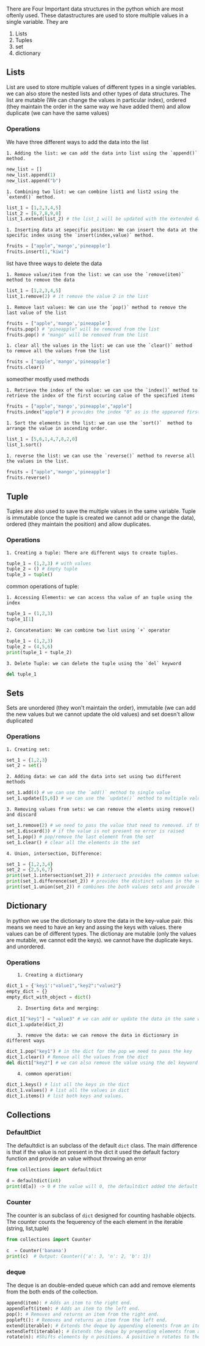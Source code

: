 There are Four Important data structures in the python which are most oftenly used. These datastructures are used to store multiple values in a single variable. They are 

1. Lists
2. Tuples
3. set
4. dictionary

## Lists

List are used to store multiple values of different types in a single variables. we can also store the nested lists and other types of data structures. The list are mutable (We can change the values in particular index), ordered (they maintain the order in the same way we have added them) and allow duplicate (we can have the same values)

### Operations

We have three different ways to add the data into the list

    1. Adding the list: we can add the data into list using the `append()` method.

```python
new_list = []
new_list.append(1)
new_list.append("b")
```

    1. Combining two list: we can combine list1 and list2 using the `extend()` method. 

```python
list_1 = [1,2,3,4,5]
list_2 = [6,7,8,9,0]
list_1.extend(list_2) # the list_1 will be updated with the extended data
```

    1. Inserting data at sepecific position: We can insert the data at the specific index using the `insert(index,value)` method.

```python
fruits = ["apple",'mango','pineapple']
fruits.insert(1,"kiwi")
```

list have three ways to delete the data

    1. Remove value/item from the list: we can use the `remove(item)` method to remove the data

```python
list_1 = [1,2,3,4,5]
list_1.remove(2) # it remove the value 2 in the list
```

    1. Remove last values: We can use the `pop()` method to remove the last value of the list

```python
fruits = ["apple",'mango','pineapple']
fruits.pop() # "pineapple" will be removed from the list
fruits.pop() # "mango" will be removed from the list
```

    1. clear all the values in the list: we can use the `clear()` method to remove all the values from the list

```python
fruits = ["apple",'mango','pineapple']
fruits.clear()
```

someother mostly used methods

    1. Retrieve the index of the value: we can use the `index()` method to retrieve the index of the first occuring calue of the specified items

```python
fruits = ["apple",'mango','pineapple',"apple"]
fruits.index("apple") # provides the index "0" as is the appeared first in the search
```

    1. Sort the elements in the list: we can use the `sort()`  method to arrange the value in ascending order.

```python
list_1 = [5,6,1,4,7,8,2,0]
list_1.sort()
```

    1. reverse the list: we can use the `reverse()` method to reverse all the values in the list.

```python
fruits = ["apple",'mango','pineapple']
fruits.reverse()
```

## Tuple

Tuples are also used to save the multiple values in the same variable. Tuple is immutable (once the tuple is created we cannot add or change the data), ordered (they maintain the position) and allow duplicates.

### Operations

    1. Creating a tuple: There are different ways to create tuples. 

```python
tuple_1 = (1,2,3) # with values
tuple_2 = () # Empty tuple
tuple_3 = tuple()
```

common operations of tuple:

    1. Accessing Elements: we can access tha value of an tuple using the index

```python
tuple_1 = (1,2,3)
tuple_1[1]
```

    2. Concatenation: We can combine two list using `+` operator

```python
tuple_1 = (1,2,3)
tuple_2 = (4,5,6)
print(tuple_1 + tuple_2)
```

    3. Delete Tuple: we can delete the tuple using the `del` keyword

```python
del tuple_1
```

## Sets

Sets are unordered (they won't maintain the order), immutable (we can add the new values but we cannot update the old values) and set doesn't allow duplicated

### Operations

    1. Creating set: 

```python
set_1 = {1,2,3}
set_2 = set()
```

    2. Adding data: we can add the data into set using two different methods

```python
set_1.add(4) # we can use the `add()` method to single value
set_1.update([5,6]) # we can use the `update()` method to multiple value
```

    3. Removing values from sets: we can remove the elemts using remove() and discard

```python
set_1.remove(2) # we need to pass the value that need to removed. if the value is not present it raises an error
set_1.discard(3) # if the value is not present no error is raised
set_1.pop() # pop/remove the last element from the set
set_1.clear() # clear all the elements in the set
```

    4. Union, intersection, Difference:

```python
set_1 = {1,2,3,4}
set_2 = {2,5,6,7}
print(set_1.intersection(set_2)) # intersect provides the common values in the both sets
print(set_1.difference(set_2)) # provides the distinct values in the set_1 by removing the common values which are in set_1 and set_2
print(set_1.union(set_2)) # combines the both values sets and provide the distinct values

```

## Dictionary

In python we use the dictionary to store the data in the key-value pair. this means we need to have an key and assing the keys with values. there values can be of different types. The dictionay are mutable (only the values are mutable, we cannot edit the keys). we cannot have the duplicate keys. and unordered.

### Operations

        1. Creating a dictionary

```python
dict_1 = {'key1':"value1","key2":"value2"}
empty_dict = {}
empty_dict_with_object = dict()
```

        2. Inserting data and merging:

```python
dict_1["key1"] = "value3" # we can add or update the data in the same way
dict_1.update(dict_2)
```

        3. remove the data: we can remove the data in dictionary in different ways

```python
dict_1.pop("key1") # in the dict for the pop we need to pass the key
dict_1.clear() # Remove all the values from the dict
del dict1["key2"] # we can also remove the value using the del keyword
```

        4. common operation:

```python
dict_1.keys() # list all the keys in the dict
dict_1.values() # list all the values in dict
dict_1.items() # list both keys and values.
```

## Collections

### DefaultDict

The defaultdict is an subclass of the default `dict` class. The main difference is that if the value is not present in the dict it used the default factory function and provide an value without throwing an error

```python
from collections import defaultdict

d = defaultdict(int)
print(d[a]) -> 0 # the value will 0, the defaultdict added the default value
```

### Counter

The counter is an subclass of `dict` designed for counting hashable objects. The counter counts the fequerency of the each element in the iterable (string, list,tuple)

```python
from collections import Counter

c  = Counter('banana')
print(c)  # Output: Counter({'a': 3, 'n': 2, 'b': 1})
```

### deque

The deque is an double-ended queue which can add and remove elements from the both ends of the collection.

```python
append(item): # Adds an item to the right end.
appendleft(item): # Adds an item to the left end.
pop(): # Removes and returns an item from the right end.
popleft(): # Removes and returns an item from the left end.
extend(iterable): # Extends the deque by appending elements from an iterable to the right.
extendleft(iterable): # Extends the deque by prepending elements from an iterable to the left.
rotate(n): #Shifts elements by n positions. A positive n rotates to the right, a negative n rotates to the left. 
```